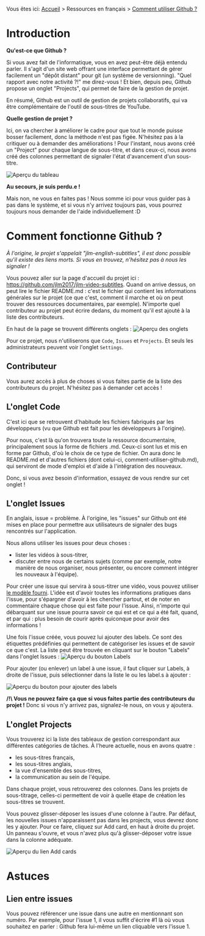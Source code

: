 Vous êtes ici: [Accueil](README.md) > Ressources en français > [Comment utiliser Github ?](comment-utiliser-github.md)

# Introduction
**Qu'est-ce que Github ?**

Si vous avez fait de l'informatique, vous en avez peut-être déjà entendu parler. Il s'agit d'un site web offrant une interface permettant de gérer facilement un "dépôt distant" pour git (un système de versionning).
"Quel rapport avec notre activité ?!" me direz-vous ! Et bien, depuis peu, Github propose un onglet "Projects", qui permet de faire de la gestion de projet.

En résumé, Github est un outil de gestion de projets collaboratifs, qui va être complémentaire de l'outil de sous-titres de YouTube.

**Quelle gestion de projet ?**

Ici, on va chercher à améliorer le cadre pour que tout le monde puisse bosser facilement, donc la méthode n'est pas figée. N'hésitez pas à la critiquer ou à demander des améliorations !
Pour l'instant, nous avons créé un "Project" pour chaque langue de sous-titre, et dans ceux-ci, nous avons créé des colonnes permettant de signaler l'état d'avancement d'un sous-titre.

![Aperçu du tableau](http://img11.hostingpics.net/pics/657733Capturedcran20161202004535.png)

**Au secours, je suis perdu.e !**

Mais non, ne vous en faites pas ! Nous somme ici pour vous guider pas à pas dans le système, et si vous n'y arrivez toujours pas, vous pourrez toujours nous demander de l'aide individuellement :D

# Comment fonctionne Github ?
*À l'origine, le projet s'appelait "jlm-english-subtitles", il est donc possible qu'il existe des liens morts. Si vous en trouvez, n'hésitez pas à nous les signaler !*

Vous pouvez aller sur la page d'accueil du projet ici : https://github.com/jlm2017/jlm-video-subtitles. Quand on arrive dessus, on peut lire le fichier README.md : c'est le fichier qui contient les informations générales sur le projet (ce que c'est, comment il marche et où on peut trouver des ressources documentaires, par exemple). N'importe quel contributeur au projet peut écrire dedans, du moment qu'il est ajouté à la liste des contributeurs.

En haut de la page se trouvent différents onglets :
![Aperçu des onglets](http://img11.hostingpics.net/pics/329744Capturedcran20161202011350.png)

Pour ce projet, nous n'utiliserons que ```Code```, ```Issues``` et ```Projects```. Et seuls les administrateurs peuvent voir l'onglet ```Settings```.

## Contributeur
Vous aurez accès à plus de choses si vous faites partie de la liste des contributeurs du projet. N'hésitez pas à demander cet accès ! 

## L'onglet Code
C'est ici que se retrouvent d'habitude les fichiers fabriqués par les développeurs (vu que Github est fait pour les développeurs à l'origine). 

Pour nous, c'est là qu'on trouvera toute la ressource documentaire, principalement sous la forme de fichiers .md. Ceux-ci sont lus et mis en forme par Github, d'où le choix de ce type de fichier. On aura donc le README.md et d'autres fichiers (dont celui-ci, comment-utiliser-github.md), qui serviront de mode d'emploi et d'aide à l'intégration des nouveaux.

Donc, si vous avez besoin d'information, essayez de vous rendre sur cet onglet !

## L'onglet Issues
En anglais, issue = problème. À l'origine, les "issues" sur Github ont été mises en place pour permettre aux utilisateurs de signaler des bugs rencontrés sur l'application.

Nous allons utiliser les issues pour deux choses :
- lister les vidéos à sous-titrer,
- discuter entre nous de certains sujets (comme par exemple, notre manière de nous organiser, nous présenter, ou encore comment intégrer les nouveaux à l'équipe).

Pour créer une issue qui servira à sous-titrer une vidéo, vous pouvez utiliser [le modèle fourni](https://github.com/LucileDT/jlm-english-subtitles/issues/1). L'idée est d'avoir toutes les informations pratiques dans l'issue, pour s'épargner d'avoir à les chercher partout, et de noter en commentaire chaque chose qui est faite pour l'issue. Ainsi, n'importe qui débarquant sur une issue pourra savoir ce qui est et ce qui a été fait, quand, et par qui : plus besoin de courir après quiconque pour avoir des informations !

Une fois l'issue créée, vous pouvez lui ajouter des labels. Ce sont des étiquettes prédéfinies qui permettent de catégoriser les issues et de savoir ce que c'est. La liste peut être trouvée en cliquant sur le bouton "Labels" dans l'onglet Issues :
![Aperçu du bouton Labels](http://img11.hostingpics.net/pics/545155Capturedcran20161202015620.png)

Pour ajouter (ou enlever) un label à une issue, il faut cliquer sur Labels, à droite de l'issue, puis sélectionner dans la liste le ou les label.s à ajouter :

![Aperçu du bouton pour ajouter des labels](http://img11.hostingpics.net/pics/501568Capturedcran20161202015936.png)

**/!\ Vous ne pouvez faire ça que si vous faites partie des contributeurs du projet !** Donc si vous n'y arrivez pas, signalez-le nous, on vous y ajoutera.

## L'onglet Projects
Vous trouverez ici la liste des tableaux de gestion correspondant aux différentes catégories de tâches. À l'heure actuelle, nous en avons quatre :
- les sous-titres français, 
- les sous-titres anglais,
- la vue d'ensemble des sous-titres,
- la communication au sein de l'équipe.

Dans chaque projet, vous retrouverez des colonnes. Dans les projets de sous-titrage, celles-ci permettent de voir à quelle étape de création les sous-titres se trouvent.

Vous pouvez glisser-déposer les issues d'une colonne à l'autre. Par défaut, les nouvelles issues n'apparaissent pas dans les projects, vous devrez donc les y ajouter. Pour ce faire, cliquez sur Add card, en haut à droite du projet. Un panneau s'ouvre, et vous n'avez plus qu'à glisser-déposer votre issue dans la colonne adéquate.

![Aperçu du lien Add cards](http://img15.hostingpics.net/pics/125279Capturedcran20170109221602.png)

# Astuces
## Lien entre issues
Vous pouvez référencer une issue dans une autre en mentionnant son numéro. Par exemple, pour l'issue 1, il vous suffit d'écrire #1 là où vous souhaitez en parler : Github fera lui-même un lien cliquable vers l'issue 1.
